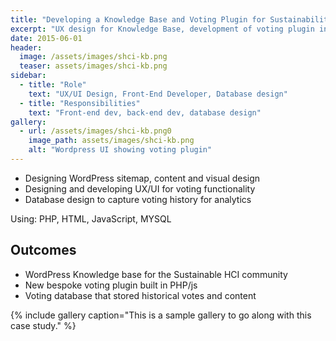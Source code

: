 ```yaml
---
title: "Developing a Knowledge Base and Voting Plugin for Sustainability Researchers "
excerpt: "UX design for Knowledge Base, development of voting plugin in WordPress"
date: 2015-06-01
header:
  image: /assets/images/shci-kb.png
  teaser: assets/images/shci-kb.png
sidebar:
  - title: "Role"
    text: "UX/UI Design, Front-End Developer, Database design"
  - title: "Responsibilities"
    text: "Front-end dev, back-end dev, database design"
gallery:
  - url: /assets/images/shci-kb.png0
    image_path: assets/images/shci-kb.png
    alt: "Wordpress UI showing voting plugin"
---
```


- Designing WordPress sitemap, content and visual design
- Designing and developing UX/UI for voting functionality
- Database design to capture voting history for analytics

Using: PHP, HTML, JavaScript, MYSQL

## Outcomes
- WordPress Knowledge base for the Sustainable HCI community
- New bespoke voting plugin built in PHP/js
- Voting database that stored historical votes and content


{% include gallery caption="This is a sample gallery to go along with this case study." %}

